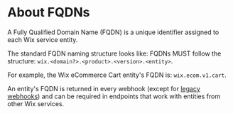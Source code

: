 # About FQDNs

A Fully Qualified Domain Name (FQDN) is a unique identifier assigned to each Wix service entity.

The standard FQDN naming structure looks like: FQDNs MUST follow the structure: `wix.<domain?>.<product>.<version>.<entity>`.

For example, the Wix eCommerce Cart entity's FQDN is: `wix.ecom.v1.cart`.

An entity's FQDN is returned in every webhook (except for [legacy webhooks]()) and can be required in endpoints that work with entities from other Wix services.
